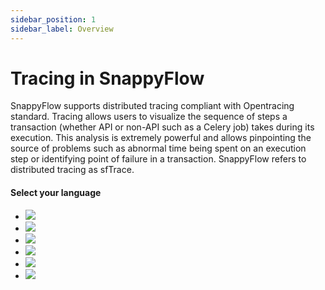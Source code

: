 ```yaml
---
sidebar_position: 1
sidebar_label: Overview
---
```

# Tracing in SnappyFlow

SnappyFlow supports distributed tracing compliant with Opentracing  standard. Tracing allows users to visualize the sequence of steps a  transaction (whether API or non-API such as a Celery job) takes during  its execution. This analysis is extremely powerful and allows  pinpointing the source of problems such as abnormal time being spent on  an execution step or identifying point of failure in a transaction.  SnappyFlow refers to distributed tracing as sfTrace.

#### Select your language

<ul className="icon_list javalang">
<li><a  href="/docs/Tracing/java"><img src="/img/java-logo.png"/></a></li>
<li><a  href="/docs/Tracing/python"><img src="/img/python-logo.png"/></a></li>
<li><a  href="/docs/Tracing/ruby"><img src="/img/ruby-logo.png" /></a></li>
<li><a  href="/docs/Tracing/nodejs"><img src="/img/nodejs-logo.png"/></a></li>
<li><a  href="javascript:void(0)"><img src="/img/go-logo.png"/></a></li>
<li><a  href="/docs/Tracing/csharp"><img src="/img/c-sharp-logo.png"/></a></li>
</ul>
